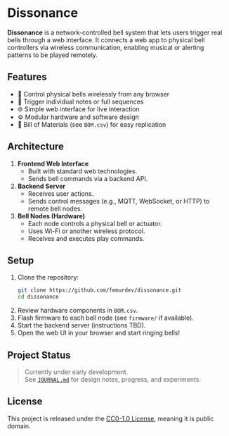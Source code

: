 # Dissonance

**Dissonance** is a network-controlled bell system that lets users trigger real bells through a web interface. It connects a web app to physical bell controllers via wireless communication, enabling musical or alerting patterns to be played remotely.

## Features
- 🛜 Control physical bells wirelessly from any browser  
- 🎵 Trigger individual notes or full sequences  
- 🌐 Simple web interface for live interaction  
- ⚙️ Modular hardware and software design  
- 🧾 Bill of Materials (see `BOM.csv`) for easy replication  

## Architecture
1. **Frontend Web Interface**
   - Built with standard web technologies.
   - Sends bell commands via a backend API.
2. **Backend Server**
   - Receives user actions.
   - Sends control messages (e.g., MQTT, WebSocket, or HTTP) to remote bell nodes.
3. **Bell Nodes (Hardware)**
   - Each node controls a physical bell or actuator.
   - Uses Wi-Fi or another wireless protocol.
   - Receives and executes play commands.

## Setup
1. Clone the repository:
   ```bash
   git clone https://github.com/femurdev/dissonance.git
   cd dissonance
   ```
2. Review hardware components in `BOM.csv`.
3. Flash firmware to each bell node (see `firmware/` if available).
4. Start the backend server (instructions TBD).
5. Open the web UI in your browser and start ringing bells!

## Project Status
> Currently under early development.  
> See [`JOURNAL.md`](JOURNAL.md) for design notes, progress, and experiments.

## License
This project is released under the [CC0-1.0 License](LICENSE), meaning it is public domain.
